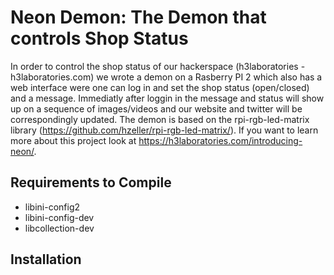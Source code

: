 Neon Demon: The Demon that controls Shop Status
===============================================

In order to control the shop status of our hackerspace (h3laboratories - h3laboratories.com) we wrote a demon on a Rasberry PI 2 which also has a web interface were one can log in and set the shop status (open/closed) and a message. Immediatly after loggin in the message and status will show up on a sequence of images/videos and our website and twitter will be correspondingly updated. The demon is based on the rpi-rgb-led-matrix library (https://github.com/hzeller/rpi-rgb-led-matrix/). If you want to learn more about this project look at https://h3laboratories.com/introducing-neon/.

Requirements to Compile
-----------------------
* libini-config2
* libini-config-dev
* libcollection-dev

Installation
------------
